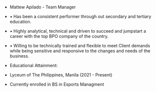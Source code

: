 - Mattew Apilado - Team Manager

- •	Has been a consistent performer through out secondary and tertiary education.
- •	Highly analytical, technical and driven to succeed and jumpstart a career with the top BPO company of the country.
- •	Willing to be technically trained and flexible to meet Client demands while being sensitive and responsive to the changes and needs of the business.


- Educational Attainment:

- Lyceum of The Philippines, Manila (2021 - Present) 
- Currently enrolled in BS in Esports Managment

<!---
HappyLourd/HappyLourd is a ✨ special ✨ repository because its `README.md` (this file) appears on your GitHub profile.
You can click the Preview link to take a look at your changes.
--->
